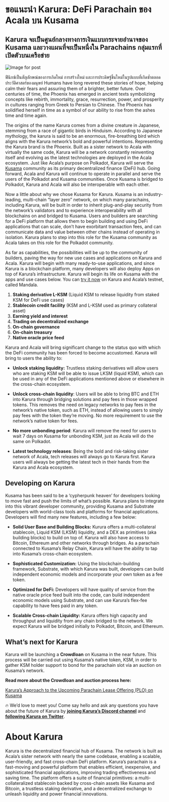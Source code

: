 # **ขอแนะนำ Karura: DeFi Parachain ของ Acala บน Kusama**

## Karura จะเป็นศูนย์กลางทางการเงินแบบกระจายอำนาจของ Kusama และวางแผนที่จะเป็นหนึ่งใน Parachains กลุ่มแรกที่เปิดตัวบนเครือข่าย

![Image for post](https://miro.medium.com/max/1600/0*nr7tcscsg65Yy_zx)

ฟีนิกซ์เป็นสัญลักษณ์ของการเกิดใหม่ การสร้างใหม่ และการประดิษฐ์ขึ้นใหม่ในรูปแบบที่เกิดซ้ำตลอดประวัติศาสตร์ของมนุษย์ Humans have long revered these stories of hope, helping calm their fears and assuring them of a brighter, better future. Over centuries of time, the Phoenix has emerged in ancient texts symbolizing concepts like rebirth, immortality, grace, resurrection, power, and prosperity in cultures ranging from Greek to Persian to Chinese. The Phoenix has solidified herself in time as a symbol of our ability to rise from the ashes time and time again.

The origins of the name Karura comes from a divine creature in Japanese, stemming from a race of gigantic birds in Hinduism. According to Japanese mythology, the karura is said to be an enormous, fire-breathing bird which aligns with the Karura network’s bold and powerful intentions. Representing the Karura brand is the Phoenix. Built as a sister network to Acala with virtually the same code, Karura will be a network constantly reinventing itself and evolving as the latest technologies are deployed in the Acala ecosystem. Just like Acala’s purpose on Polkadot, Karura will serve the [Kusama](http://kusama.network) community as its primary decentralized finance (DeFi) hub. Going forward, Acala and Karura will continue to operate in parallel and serve the users of the Polkadot and Kusama communities. Once Kusama is bridged to Polkadot, Karura and Acala will also be interoperable with each other.

Now a little about why we chose Kusama for Karura. Kusama is an industry-leading, multi-chain “layer zero” network, on which many parachains, including Karura, will be built in order to inherit plug-and-play security from the network’s validators and to experience interoperability with all blockchains on and bridged to Kusama. Users and builders are searching for a DeFi platform that allows them to begin building and using DeFi applications that can scale, don’t have exorbitant transaction fees, and can communicate data and value between other chains instead of operating in isolation. Karura plans to step into this role for the Kusama community as Acala takes on this role for the Polkadot community.

As far as capabilities, the possibilities will be up to the community of builders, paving the way for new use cases and applications on Karura and Acala. Karura will begin with many ready-to-use applications, and since Karura is a blockchain platform, many developers will also deploy Apps on top of Karura’s infrastructure. Karura will begin its life on Kusama with the apps and use cases below. You can [try it now](https://apps.acala.network/) on Karura and Acala’s testnet, called Mandala.

1.  **Staking derivative L-KSM** (Liquid KSM to release liquidity from staked KSM for DeFi use cases)
2.  **Stablecoin credit facility** (KSM and L-KSM used as primary collateral asset)
3.  **Earning yield and interest**
4.  **Trading on decentralized exchange**
5.  **On-chain governance**
6.  **On-chain treasury**
7.  **Native oracle price feed**

Karura and Acala will bring significant change to the status quo with which the DeFi community has been forced to become accustomed. Karura will bring to users the ability to:

- **Unlock staking liquidity:** Trustless staking derivatives will allow users who are staking KSM will be able to issue LKSM (liquid KSM), which can be used in any of the DeFi applications mentioned above or elsewhere in the cross-chain ecosystem.

- **Unlock cross-chain liquidity**: Users will be able to bring BTC and ETH into Karura through bridging solutions and pay fees in those wrapped tokens. This removes the need on legacy networks to pay fees in the network’s native token, such as ETH, instead of allowing users to simply pay fees with the token they’re moving. No more requirement to use the network’s native token for fees.

- **No more unbonding period**: Karura will remove the need for users to wait 7 days on Kusama for unbonding KSM, just as Acala will do the same on Polkadot.

- **Latest technology releases**: Being the bold and risk-taking sister network of Acala, tech releases will always go to Karura first. Karura users will always be getting the latest tech in their hands from the Karura and Acala ecosystem.

## **Developing on Karura**

Kusama has been said to be a ‘cypherpunk heaven’ for developers looking to move fast and push the limits of what’s possible. Karura plans to integrate into this vibrant developer community, providing Kusama and Substrate developers with world-class tools and platforms for financial applications. Developers will find many new features, including a few below:

- **Solid User Base and Building Blocks:** Kurura offers a multi-collateral stablecoin, Liquid KSM (LKSM) liquidity, and a DEX as primitives (aka building blocks) to build on top of. Karura will also have access to Bitcoin, Ethereum and other networks through bridges. As a parachain connected to Kusama’s Relay Chain, Karura will have the ability to tap into Kusama’s cross-chain ecosystem.

- **Sophisticated Customization:** Using the blockchain-building framework, Substrate, with which Karura was built, developers can build independent economic models and incorporate your own token as a fee token.
- **Optimized for DeFi:** Developers will have quality of service from the native oracle price feed built into the code, can build independent economic models using Substrate, and can use Karura’s flex-fee capability to have fees paid in any token.
- **Scalable Cross-chain Liquidity:** Karura offers high capacity and throughput and liquidity from any chain bridged to the network. We expect Karura will be bridged initially to Polkadot, Bitcoin, and Ethereum.

## **What’s next for Karura**

Karura will be launching a **Crowdloan** on Kusama in the near future. This process will be carried out using Kusama’s native token, KSM, in order to gather KSM holder support to bond for the parachain slot via an auction on Kusama’s network.

**Read more about the Crowdloan and auction process here:**

[Karura’s Approach to the Upcoming Parachain Lease Offering (PLO) on Kusama](https://medium.com/acalanetwork/karuras-approach-to-the-upcoming-parachain-lease-offering-plo-on-kusama-12fbf09ee463)

🔥 We’d love to meet you! Come say hello and ask any questions you have about the future of Karura by [**joining Karura’s Discord channel**](https://discord.gg/HpsZx5r) and [**following Karura on Twitter**](https://twitter.com/karuranetwork).

# **About Karura**

Karura is the decentralized financial hub of Kusama. The network is built as Acala’s sister network with nearly the same codebase, enabling a scalable, user-friendly, and fast cross-chain DeFi platform. Karura’s parachain is a fast-moving and powerful platform that enables efficient, inexpensive, and sophisticated financial applications, improving trading effectiveness and saving time. The platform offers a suite of financial primitives: a multi-collateralized stablecoin backed by cross-chain assets like Kusama and Bitcoin, a trustless staking derivative, and a decentralized exchange to unleash liquidity and power financial innovations.
